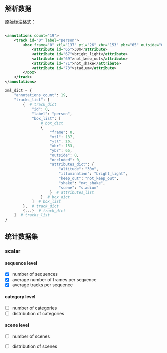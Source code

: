 [//]: # (- show_gt: 可视化)

[//]: # (- countMDMT: 统计)

[//]: # (- get_first_frame: 统计第一帧)

[//]: # (- make_csv: 制表)

## 解析数据

原始标注格式：

```xml

<annotations count="19">
    <track id="0" label="person">
        <box frame="0" xtl="137" ytl="26" xbr="153" ybr="65" outside="0" occluded="0">
            <attribute id="65">30m</attribute>
            <attribute id="67">bright_light</attribute>
            <attribute id="69">not_keep_out</attribute>
            <attribute id="71">not_shake</attribute>
            <attribute id="73">stadium</attribute>
        </box>
    </track>
</annotations>
```

```python
xml_dict = {
    "annotations_count": 19,
    "tracks_list": [
        {  # track_dict
            "id": 0,
            "label": "person",
            "box_list": [
                # box_dict
                {
                    "frame": 0,
                    "xtl": 137,
                    "ytl": 26,
                    "xbr": 153,
                    "ybr": 65,
                    "outside": 0,
                    "occluded": 0,
                    "attributes_dict": {
                        "altitude": "30m",
                        "illumination": "bright_light",
                        "keep_out": "not_keep_out",
                        "shake": "not_shake",
                        "scene": "stadium"
                    }  # attributes_list
                }  # box_dict
            ]  # box_list
        },  # track_dict
        {...}  # track_dict
    ]  # tracks_list
}
```

## 统计数据集

### scalar

#### sequence level

-[x] number of sequences
-[x] average number of frames per sequence
-[x] average tracks per sequence

#### category level

-[ ] number of categories
-[ ] distribution of categories

#### scene level

-[ ] number of scenes
-[ ] distribution of scenes


